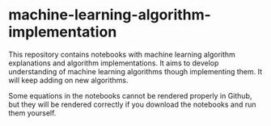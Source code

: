 # machine-learning-algorithm-implementation
This repository contains notebooks with machine learning algorithm explanations and algorithm implementations. It aims to develop understanding of machine learning algorithms though implementing them. It will keep adding on new algorithms.

Some equations in the notebooks cannot be rendered properly in Github, but they will be rendered correctly if you download the notebooks and run them yourself.
